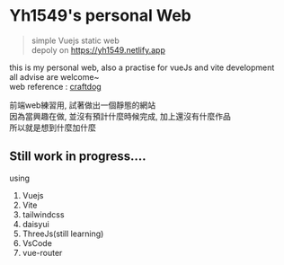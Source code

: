 # Yh1549's personal Web

> simple Vuejs static web  
> depoly on https://yh1549.netlify.app

this is my personal web, also a practise for vueJs and vite development  
all advise are welcome~  
web reference : <a href="https://www.craftz.dog/">craftdog</a>  

前端web練習用, 試著做出一個靜態的網站  
因為當興趣在做, 並沒有預計什麼時候完成, 加上還沒有什麼作品  
所以就是想到什麼加什麼

## Still work in progress....

using

1. Vuejs
2. Vite
3. tailwindcss
4. daisyui
5. ThreeJs(still learning)
6. VsCode
7. vue-router

